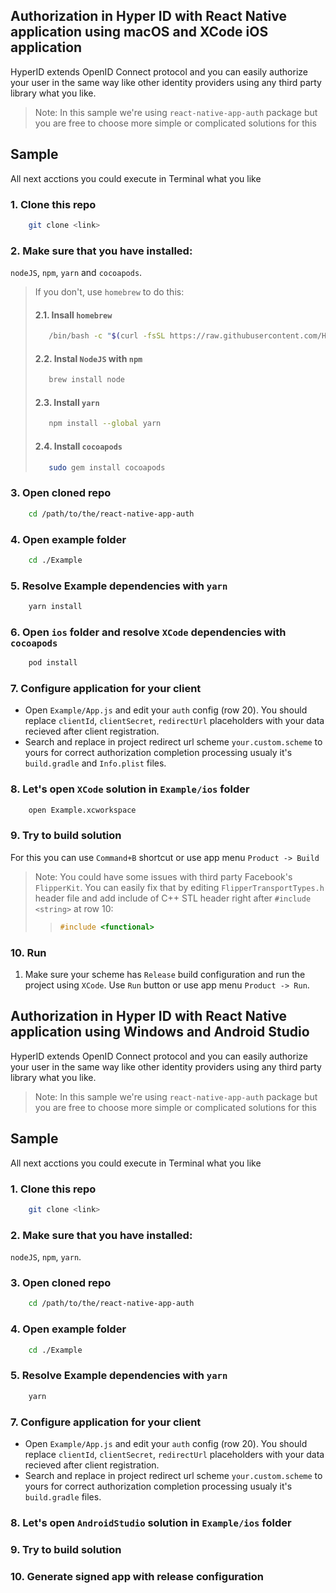 ## Authorization in Hyper ID with React Native application using macOS and XCode iOS application

HyperID extends OpenID Connect protocol and you can easily authorize your user in the same way like other identity providers using any third party library what you like.
> Note: In this sample we're using `react-native-app-auth` package but you are free to choose more simple or complicated solutions for this

## Sample

All next acctions you could execute in Terminal what you like

### 1. Clone this repo
```Bash
    git clone <link>
```
### 2. Make sure that you have installed:
`nodeJS`, `npm`, `yarn` and `cocoapods`.

> If you don't, use `homebrew` to do this:
>  
> #### 2.1. Insall `homebrew`
> ```Bash
>    /bin/bash -c "$(curl -fsSL https://raw.githubusercontent.com/Homebrew/install/HEAD/install.sh)"
> ```
>
> #### 2.2. Instal `NodeJS` with `npm`
>
> ```Bash
>    brew install node
> ```
>
> #### 2.3. Install `yarn`
>
> ```Bash
>    npm install --global yarn
> ```
>
> #### 2.4. Install `cocoapods`
>
> ```Bash
>    sudo gem install cocoapods
> ```

### 3. Open cloned repo

```Bash
    cd /path/to/the/react-native-app-auth
```

### 4. Open example folder

```Bash
    cd ./Example
```

### 5. Resolve Example dependencies with `yarn`

```Bash
    yarn install
```

### 6. Open `ios` folder and resolve `XCode` dependencies with `cocoapods`

```Bash
    pod install
```

### 7. Configure application for your client

* Open `Example/App.js` and edit your `auth` config (row 20). You should replace `clientId`, `clientSecret`, `redirectUrl` placeholders with your data recieved after client registration.
* Search and replace in project redirect url scheme `your.custom.scheme` to yours for correct authorization completion processing usualy it's `build.gradle` and `Info.plist` files.

### 8. Let's open `XCode` solution in `Example/ios` folder

```Bash
    open Example.xcworkspace
```

### 9. Try to build solution

For this you can use `Command+B` shortcut or use app menu `Product -> Build`

> Note: You could have some issues with third party Facebook's `FlipperKit`. You can easily fix that by editing `FlipperTransportTypes.h` header file and add include of C++ STL header right after `#include <string>` at row 10:
>> ```C++
>> #include <functional>
>> ```

### 10. Run

1. Make sure your scheme has `Release` build configuration and run the project using `XCode`. Use `Run` button or use app menu `Product -> Run`.







## Authorization in Hyper ID with React Native application using Windows and Android Studio

HyperID extends OpenID Connect protocol and you can easily authorize your user in the same way like other identity providers using any third party library what you like.
> Note: In this sample we're using `react-native-app-auth` package but you are free to choose more simple or complicated solutions for this

## Sample

All next acctions you could execute in Terminal what you like

### 1. Clone this repo
```Bash
    git clone <link>
```
### 2. Make sure that you have installed:
`nodeJS`, `npm`, `yarn`.

### 3. Open cloned repo

```Bash
    cd /path/to/the/react-native-app-auth
```

### 4. Open example folder

```Bash
    cd ./Example
```

### 5. Resolve Example dependencies with `yarn`

```Bash
    yarn
```

### 7. Configure application for your client

* Open `Example/App.js` and edit your `auth` config (row 20). You should replace `clientId`, `clientSecret`, `redirectUrl` placeholders with your data recieved after client registration.
* Search and replace in project redirect url scheme `your.custom.scheme` to yours for correct authorization completion processing usualy it's `build.gradle` files.

### 8. Let's open `AndroidStudio` solution in `Example/ios` folder

### 9. Try to build solution

### 10. Generate signed app with release configuration

